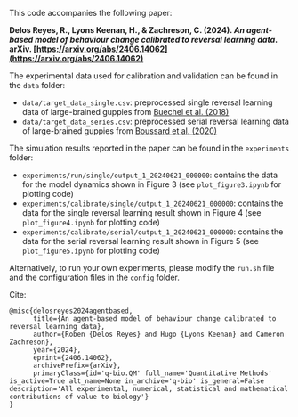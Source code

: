 This code accompanies the following paper:

**Delos Reyes, R., Lyons Keenan, H., & Zachreson, C. (2024). _An agent-based model of behaviour change calibrated to reversal learning data_. arXiv. [https://arxiv.org/abs/2406.14062](https://arxiv.org/abs/2406.14062)**

The experimental data used for calibration and validation can be found in the `data` folder:
  - `data/target_data_single.csv`: preprocessed single reversal learning data of large-brained guppies from [Buechel et al. (2018)](https://datadryad.org/stash/dataset/doi:10.5061/dryad.5mkkwh72s)
  - `data/target_data_series.csv`: preprocessed serial reversal learning data of large-brained guppies from [Boussard et al. (2020)](https://datadryad.org/stash/dataset/doi:10.5061/dryad.cm503)

The simulation results reported in the paper can be found in the `experiments` folder:
  - `experiments/run/single/output_1_20240621_000000`: contains the data for the model dynamics shown in Figure 3 (see `plot_figure3.ipynb` for plotting code)
  - `experiments/calibrate/single/output_1_20240621_000000`: contains the data for the single reversal learning result shown in Figure 4 (see `plot_figure4.ipynb` for plotting code)
  - `experiments/calibrate/serial/output_1_20240621_000000`: contains the data for the serial reversal learning result shown in Figure 5 (see `plot_figure5.ipynb` for plotting code)

Alternatively, to run your own experiments, please modify the `run.sh` file and the configuration files in the `config` folder. 

Cite:
```
@misc{delosreyes2024agentbased,
      title={An agent-based model of behaviour change calibrated to reversal learning data}, 
      author={Roben {Delos Reyes} and Hugo {Lyons Keenan} and Cameron Zachreson},
      year={2024},
      eprint={2406.14062},
      archivePrefix={arXiv},
      primaryClass={id='q-bio.QM' full_name='Quantitative Methods' is_active=True alt_name=None in_archive='q-bio' is_general=False description='All experimental, numerical, statistical and mathematical contributions of value to biology'}
}
```
